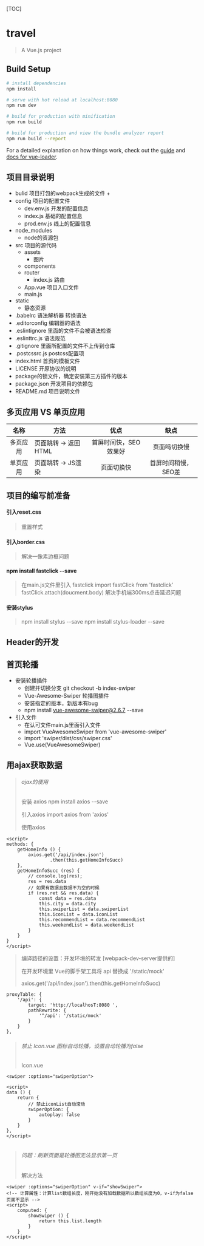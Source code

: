[TOC]

# travel

> A Vue.js project

## Build Setup

``` bash
# install dependencies
npm install

# serve with hot reload at localhost:8080
npm run dev

# build for production with minification
npm run build

# build for production and view the bundle analyzer report
npm run build --report
```

For a detailed explanation on how things work, check out the [guide](http://vuejs-templates.github.io/webpack/) and [docs for vue-loader](http://vuejs.github.io/vue-loader).


## 项目目录说明
+ bulid 项目打包的webpack生成的文件
    + 
+ config 项目的配置文件
    + dev.env.js 开发的配置信息
    + index.js 基础的配置信息
    + prod.env.js 线上的配置信息
+ node_modules
    + node的资源包
+ src 项目的源代码
    + assets
        + 图片
    + components
    + router
        + index.js 路由
    + App.vue 项目入口文件
    + main.js 
+ static
    + 静态资源
+ .babelrc 语法解析器 转换语法
+ .editorconfig 编辑器的语法
+ .eslintignore 里面的文件不会被语法检查
+ .eslinttrc.js 语法规范 
+ .gitignore 里面所配置的文件不上传到仓库
+ .postcssrc.js  postcss配置项
+ index.html 首页的模板文件
+ LICENSE 开原协议的说明
+ package的锁文件，确定安装第三方插件的版本
+ package.json 开发项目的依赖包
+ README.md 项目说明文件


## 多页应用 VS 单页应用


| 名称       |  方法                 |    优点            |  缺点              |
| :--------:|  --------------------| :--------:         | :--------:        | 
|   多页应用 |  页面跳转 -> 返回HTML |首屏时间快，SEO效果好 | 页面吗切换慢        |
|   单页应用 |  页面跳转 -> JS渲染   | 页面切换快           | 首屏时间稍慢，SEO差 |


## 项目的编写前准备
#### 引入reset.css
> 重置样式
#### 引入border.css
> 解决一像素边框问题
#### npm install fastclick --save
> 在main.js文件里引入 fastclick
> import fastClick from 'fastclick'
> fastClick.attach(doucment.body)
> 解决手机端300ms点击延迟问题
#### 安装stylus
> npm install stylus --save
> npm install stylus-loader --save

## Header的开发


## 首页轮播
+ 安装轮播插件
    + 创建并切换分支 git checkout -b index-swiper
    + Vue-Awesome-Swiper 轮播图插件
    + 安装指定的版本，新版本有bug
    + npm install vue-awesome-swiper@2.6.7 --save
+ 引入文件
    + 在认可文件main.js里面引入文件
    + import VueAwesomeSwiper from 'vue-awesome-swiper'
    + import 'swiper/dist/css/swiper.css'
    + Vue.use(VueAwesomeSwiper)

## 用ajax获取数据
> ###### ajax的使用 ######
> 
> 安装 axios npm install axios --save
> 
> 引入axios import axios from 'axios'
> 
> 使用axios
```
<script>
methods: {
    getHomeInfo () {
        axios.get('/api/index.json')
                .then(this.getHomeInfoSucc)
    },
    getHomeInfoSucc (res) {
        // console.log(res);
        res = res.data
        // 如果有数据且数据不为空的时候
        if (res.ret && res.data) {
            const data = res.data
            this.city = data.city
            this.swiperList = data.swiperList
            this.iconList = data.iconList
            this.recommendList = data.recommendList
            this.weekendList = data.weekendList
        }
    }
}
</script>

``` 

> 编译路径的设置：开发环境的转发 [webpack-dev-server提供的]
> 
> 在开发环境里 Vue的脚手架工具将 api 替换成 '/static/mock' 
> 
> axios.get('/api/index.json').then(this.getHomeInfoSucc)
```
proxyTable: {
    '/api': {
        target: 'http://localhosT:8080 ',
        pathRewrite: {
            '^/api': '/static/mock' 
        }
    }
},
```

> ###### 禁止 Icon.vue 图标自动轮播，设置自动轮播为false ######
> 
> Icon.vue
```
<swiper :options="swiperOption">

<script>
data () {
    return {
        // 禁止iconList自动滚动
        swiperOption: {
            autoplay: false
        }
    }
},
</script>
 
```

> ###### 问题：刷新页面是轮播图无法显示第一页
> 
> 解决方法
```
<swiper :options="swiperOption" v-if="showSwiper">
<!-- 计算属性：计算list数组长度，刚开始没有加载数据所以数组长度为0，v-if为false页面不显示 -->
<script>
    computed: {
        showSwiper () {
            return this.list.length
        }
    }
</script>
```
